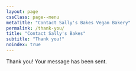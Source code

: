 ```yaml
---
layout: page
cssClass: page--menu
metaTitle: "Contact Sally's Bakes Vegan Bakery"
permalink: /thank-you/
title: "Contact Sally's Bakes"
subtitle: "Thank you!"
noindex: true
---
```


Thank you! Your message has been sent.
